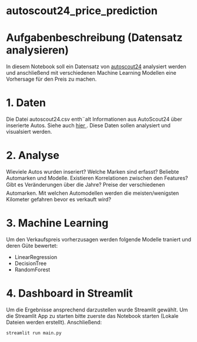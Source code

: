 # autoscout24_price_prediction

# Aufgabenbeschreibung (Datensatz analysieren)

In diesem Notebook soll ein Datensatz von [autoscout24](https://www.kaggle.com/datasets/ander289386/cars-germany) analysiert werden und anschließend mit verschiedenen Machine Learning Modellen eine Vorhersage für den Preis zu machen.

# 1. Daten

Die Datei autoscout24.csv enth¨alt Informationen aus AutoScout24 über inserierte Autos. Siehe auch [hier ](https://www.kaggle.com/datasets/ander289386/cars-germany). Diese Daten sollen analysiert und visualsiert werden.

# 2. Analyse

Wieviele Autos wurden inseriert? 
Welche Marken sind erfasst?
Beliebte Automarken und Modelle.
Existieren Korrelationen zwischen den Features? 
Gibt es Veränderungen über die Jahre?
Preise der verschiedenen Automarken.
Mit welchen Automodellen werden die meisten/wenigsten Kilometer gefahren bevor es verkauft wird?

# 3. Machine Learning

Um den Verkaufspreis vorherzusagen werden folgende Modelle traniert und deren Güte bewertet:
- LinearRegression
- DecisionTree
- RandomForest

# 4. Dashboard in Streamlit

Um die Ergebnisse ansprechend darzustellen wurde Streamlit gewählt.
Um die Streamlit App zu starten bitte zuerste das Notebook starten (Lokale Dateien werden erstellt).
Anschließend:
```
streamlit run main.py
```

